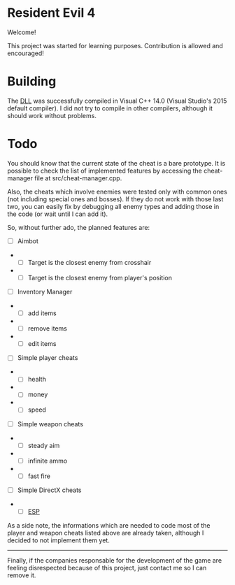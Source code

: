 # Resident Evil 4
Welcome!

This project was started for learning purposes. Contribution is allowed and encouraged!

# Building
The [DLL](https://en.wikipedia.org/wiki/Dynamic-link_library) was successfully compiled in Visual C++ 14.0 (Visual Studio's 2015 default compiler). I did not try to compile in other compilers, although it should work without problems.

# Todo
You should know that the current state of the cheat is a bare prototype. It is possible to check the list of implemented features by accessing the cheat-manager file at src/cheat-manager.cpp.

Also, the cheats which involve enemies were tested only with common ones (not including special ones and bosses). If they do not work with those last two, you can easily fix by debugging all enemy types and adding those in the code (or wait until I can add it).

So, without further ado, the planned features are:
- [ ] Aimbot
* - [ ] Target is the closest enemy from crosshair
* - [ ] Target is the closest enemy from player's position
- [ ] Inventory Manager
* - [ ] add items
* - [ ] remove items
* - [ ] edit items
- [ ] Simple player cheats
* - [ ] health
* - [ ] money
* - [ ] speed
- [ ] Simple weapon cheats
* - [ ] steady aim
* - [ ] infinite ammo
* - [ ] fast fire
- [ ] Simple DirectX cheats
* - [ ] [ESP](https://en.wikipedia.org/wiki/Cheating_in_online_games#ESP)

As a side note, the informations which are needed to code most of the player and weapon cheats listed above are already taken, although I decided to not implement them yet.
&nbsp;

---
Finally, if the companies responsable for the development of the game are feeling disrespected because of this project, just contact me so I can remove it.
